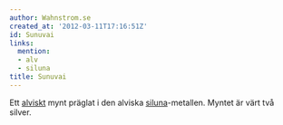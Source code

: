 ```yaml
---
author: Wahnstrom.se
created_at: '2012-03-11T17:16:51Z'
id: Sunuvai
links:
  mention:
  - alv
  - siluna
title: Sunuvai
---
```


Ett [alviskt] mynt präglat i den alviska [siluna]-metallen. Myntet är värt två silver.

  [alviskt]: alv
  [siluna]: siluna